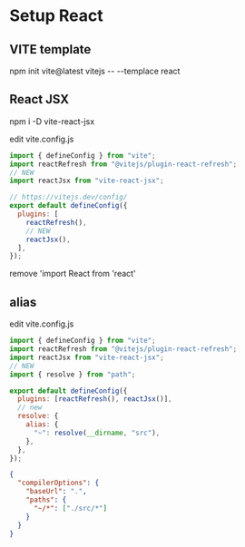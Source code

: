 # Setup React

## VITE template

npm init vite@latest vitejs -- --templace react

## React JSX

npm i -D vite-react-jsx

edit vite.config.js

```js
import { defineConfig } from "vite";
import reactRefresh from "@vitejs/plugin-react-refresh";
// NEW
import reactJsx from "vite-react-jsx";

// https://vitejs.dev/config/
export default defineConfig({
  plugins: [
    reactRefresh(),
    // NEW
    reactJsx(),
  ],
});
```

remove 'import React from 'react'

## alias

edit vite.config.js

```js
import { defineConfig } from "vite";
import reactRefresh from "@vitejs/plugin-react-refresh";
import reactJsx from "vite-react-jsx";
// NEW
import { resolve } from "path";

export default defineConfig({
  plugins: [reactRefresh(), reactJsx()],
  // new
  resolve: {
    alias: {
      "~": resolve(__dirname, "src"),
    },
  },
});
```

```jsconfig.json
{
  "compilerOptions": {
    "baseUrl": ".",
    "paths": {
      "~/*": ["./src/*"]
    }
  }
}
```
